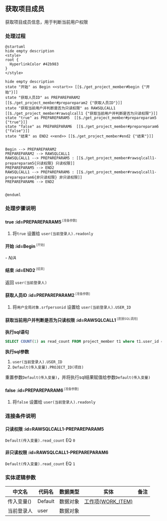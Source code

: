 ## 获取项目成员 <!-- {docsify-ignore-all} -->

   获取项目成员信息，用于判断当前用户权限

### 处理过程

```plantuml
@startuml
hide empty description
<style>
root {
  HyperlinkColor #42b983
}
</style>

hide empty description
state "开始" as Begin <<start>> [[$./get_project_member#begin {"开始"}]]
state "获取人员ID" as PREPAREPARAM2  [[$./get_project_member#prepareparam2 {"获取人员ID"}]]
state "获取当前用户并判断是否为只读权限" as RAWSQLCALL1  [[$./get_project_member#rawsqlcall1 {"获取当前用户并判断是否为只读权限"}]]
state "true" as PREPAREPARAM5  [[$./get_project_member#prepareparam5 {"true"}]]
state "false" as PREPAREPARAM6  [[$./get_project_member#prepareparam6 {"false"}]]
state "结束" as END2 <<end>> [[$./get_project_member#end2 {"结束"}]]


Begin --> PREPAREPARAM2
PREPAREPARAM2 --> RAWSQLCALL1
RAWSQLCALL1 --> PREPAREPARAM5 : [[$./get_project_member#rawsqlcall1-prepareparam5{只读权限} 只读权限]]
PREPAREPARAM5 --> END2
RAWSQLCALL1 --> PREPAREPARAM6 : [[$./get_project_member#rawsqlcall1-prepareparam6{非只读权限} 非只读权限]]
PREPAREPARAM6 --> END2


@enduml
```


### 处理步骤说明

#### true :id=PREPAREPARAM5<sup class="footnote-symbol"> <font color=gray size=1>[准备参数]</font></sup>



1. 将`true` 设置给  `user(当前登录人).readonly`

#### 开始 :id=Begin<sup class="footnote-symbol"> <font color=gray size=1>[开始]</font></sup>



*- N/A*
#### 结束 :id=END2<sup class="footnote-symbol"> <font color=gray size=1>[结束]</font></sup>



返回 `user(当前登录人)`

#### 获取人员ID :id=PREPAREPARAM2<sup class="footnote-symbol"> <font color=gray size=1>[准备参数]</font></sup>



1. 将`用户全局对象.srfpersonid` 设置给  `user(当前登录人).USER_ID`

#### 获取当前用户并判断是否为只读权限 :id=RAWSQLCALL1<sup class="footnote-symbol"> <font color=gray size=1>[直接SQL调用]</font></sup>



<p class="panel-title"><b>执行sql语句</b></p>

```sql
SELECT COUNT(1) as read_count FROM project_member t1 where t1.user_id = ? and project_id = ? and (ROLE_ID ='admin' or ROLE_ID = 'user');

```

<p class="panel-title"><b>执行sql参数</b></p>

1. `user(当前登录人).USER_ID`
2. `Default(传入变量).PROJECT_ID(项目)`

重置参数`Default(传入变量)`，并将执行sql结果赋值给参数`Default(传入变量)`

#### false :id=PREPAREPARAM6<sup class="footnote-symbol"> <font color=gray size=1>[准备参数]</font></sup>



1. 将`false` 设置给  `user(当前登录人).readonly`


### 连接条件说明
#### 只读权限 :id=RAWSQLCALL1-PREPAREPARAM5

`Default(传入变量).read_count` EQ `0`
#### 非只读权限 :id=RAWSQLCALL1-PREPAREPARAM6

`Default(传入变量).read_count` EQ `1`


### 实体逻辑参数

|    中文名   |    代码名    |  数据类型    |  实体   |备注 |
| --------| --------| -------- | -------- | --------   |
|传入变量(<i class="fa fa-check"/></i>)|Default|数据对象|[工作项(WORK_ITEM)](module/ProjMgmt/work_item.md)||
|当前登录人|user|数据对象|||
